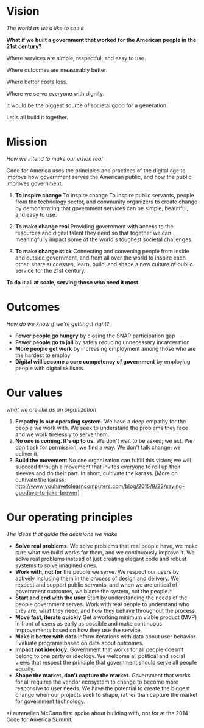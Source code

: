 # Vision
 *The world as we’d like to see it*

**What if we built a government that worked for the American people in the 21st century?**

Where services are simple, respectful, and easy to use.

Where outcomes are measurably better.

Where better costs less.

Where we serve everyone with dignity.

It would be the biggest source of societal good for a generation.

Let's all build it together.

# Mission
*How we intend to make our vision real*

Code for America uses the principles and practices of the digital age to improve how government serves the American public, and how the public improves government.

1. **To inspire change**
To inspire change To inspire public servants, people from the technology sector, and community organizers to create change by demonstrating that government services can be simple, beautiful, and easy to use.

2. **To make change real**
Providing government with access to the resources and digital talent they need so that together we can meaningfully impact some of the world's toughest societal challenges.

3. **To make change stick**
Connecting and convening people from inside and outside government, and from all over the world to inspire each other, share successes, learn, build, and shape a new culture of public service for the 21st century.

**To do it all at scale, serving those who need it most.**

# Outcomes
*How do we know if we're getting it right?*

* **Fewer people go hungry** by closing the SNAP participation gap
* **Fewer people go to jail** by safely reducing unnecessary incarceration
* **More people get work** by increasing employment among those who are the hardest to employ
* **Digital will become a core competency of government** by employing people with digital skillsets.


# Our values
*what we are like as an organization*

1. **Empathy is our operating system.** We have a deep empathy for the people we work with. We seek to understand the problems they face and we work tirelessly to serve them.
2. **No one is coming. It's up to us.** We don't wait to be asked; we act. We don't ask for permission; we find a way. We don't talk change; we deliver it.
3. **Build the movement** No one organization can fulfill this vision; we will succeed through a movement that invites everyone to roll up their sleeves and do their part. In short, cultivate the karass. [More on cultivate the karass: http://www.youhavetolearncomputers.com/blog/2015/9/23/saying-goodbye-to-jake-brewer]

# Our operating principles
*The ideas that guide the decisions we make*

* **Solve real problems.** We solve problems that real people have, we make sure what we build works for them, and we continuously improve it. We solve real problems instead of just creating elegant code and robust systems to solve imagined ones.
* **Work with, not for** the people we serve. We respect our users by actively including them in the process of design and delivery. We respect and support public servants, and when we are critical of government outcomes, we blame the system, not the people.* 
* **Start and end with the user**
Start by understanding the needs of the people government serves. Work with real people to understand who they are, what they need, and how they behave throughout the process.
* **Move fast, iterate quickly**
Get a working minimum viable product (MVP) in front of users as early as possible and make continuous improvements based on how they use the service.
* **Make it better with data**
Inform iterations with data about user behavior. Evaluate programs based on data about outcomes.
* **Impact not ideology.**
Government that works for all people doesn’t belong to one party or ideology. We welcome all political and social views that respect the principle that government should serve all people equally.
* **Shape the market, don't capture the market.** Government that works for all requires the vendor ecosystem to change to become more responsive to user needs. We have the potential to create the biggest change when our projects seek to shape, rather than capture the market for government technology.

*Laurenellen McCann first spoke about building with, not for at the 2014 Code for America Summit.
